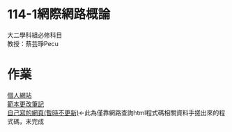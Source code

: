 # 114-1網際網路概論
大二學科組必修科目<br>
教授：蔡芸琤Pecu

  # 作業
  [個人網站](https://gagalin105.github.io/2025code/)<br>
  [範本更改筆記](detailRepo.txt)<br>
  [自己寫的網頁(暫時不更新)](1-1.html)←此為僅靠網路查詢html程式碼相關資料手搓出來的程式碼，未完成
